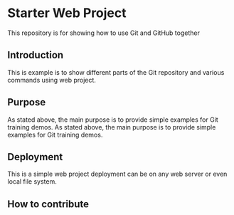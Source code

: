 # Starter Web Project

This repository is for showing how to use Git and GitHub together

## Introduction

This is example is to show different parts of the Git repository and various commands using web project.

## Purpose
As stated above, the main purpose is to provide simple examples for Git training demos.
As stated above, the main purpose is to provide simple examples for Git training demos.

## Deployment
This is a simple web project deployment can be on any web server or even local file system.

## How to contribute
